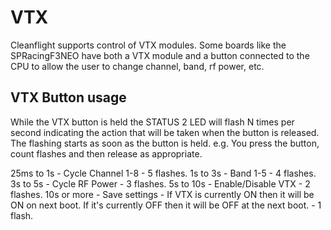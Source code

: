 # VTX

Cleanflight supports control of VTX modules.  Some boards like the SPRacingF3NEO have both a VTX module and a button connected to the CPU to allow the user to change channel, band, rf power, etc.

## VTX Button usage

While the VTX button is held the STATUS 2 LED will flash N times per second indicating the action that will be taken when the button is released. The flashing starts as soon as the button is held. e.g. You press the button, count flashes and then release as appropriate.

25ms to 1s - Cycle Channel 1-8 - 5 flashes.
1s to 3s - Band 1-5 - 4 flashes.
3s to 5s - Cycle RF Power - 3 flashes.
5s to 10s - Enable/Disable VTX - 2 flashes.
10s or more - Save settings - If VTX is currently ON then it will be ON on next boot. If it's currently OFF then it will be OFF at the next boot. - 1 flash.
